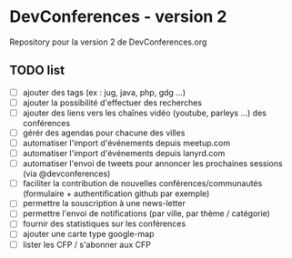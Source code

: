 # DevConferences - version 2

Repository pour la version 2 de DevConferences.org

## TODO list

- [ ] ajouter des tags (ex : jug, java, php, gdg ...)
- [ ] ajouter la possibilité d'effectuer des recherches
- [ ] ajouter des liens vers les chaînes vidéo (youtube, parleys ...) des conférences
- [ ] gérér des agendas pour chacune des villes
- [ ] automatiser l'import d'événements depuis meetup.com
- [ ] automatiser l'import d'événements depuis lanyrd.com
- [ ] automatiser l'envoi de tweets pour annoncer les prochaines sessions (via @devconferences)
- [ ] faciliter la contribution de nouvelles conférences/communautés (formulaire + authentification github par exemple)
- [ ] permettre la souscription à une news-letter
- [ ] permettre l'envoi de notifications (par ville, par thème / catégorie)
- [ ] fournir des statistiques sur les conférences
- [ ] ajouter une carte type google-map
- [ ] lister les CFP / s'abonner aux CFP
